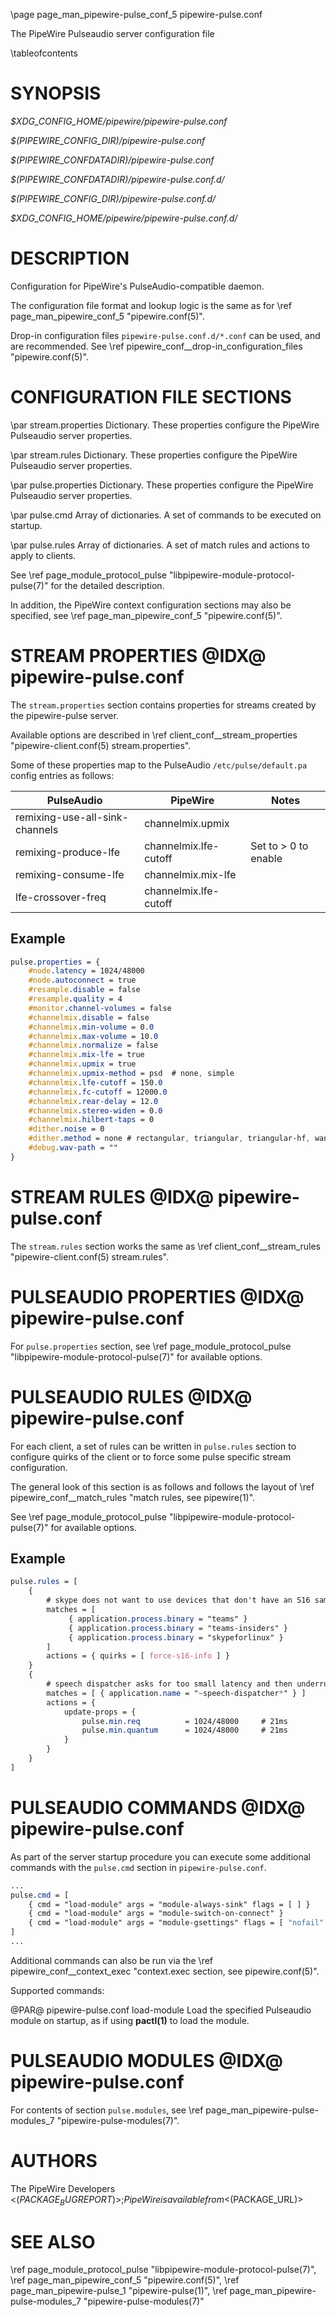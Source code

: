 \page page_man_pipewire-pulse_conf_5 pipewire-pulse.conf

The PipeWire Pulseaudio server configuration file

\tableofcontents

# SYNOPSIS

*$XDG_CONFIG_HOME/pipewire/pipewire-pulse.conf*

*$(PIPEWIRE_CONFIG_DIR)/pipewire-pulse.conf*

*$(PIPEWIRE_CONFDATADIR)/pipewire-pulse.conf*

*$(PIPEWIRE_CONFDATADIR)/pipewire-pulse.conf.d/*

*$(PIPEWIRE_CONFIG_DIR)/pipewire-pulse.conf.d/*

*$XDG_CONFIG_HOME/pipewire/pipewire-pulse.conf.d/*

# DESCRIPTION

Configuration for PipeWire's PulseAudio-compatible daemon.

The configuration file format and lookup logic is the same as for \ref page_man_pipewire_conf_5 "pipewire.conf(5)".

Drop-in configuration files `pipewire-pulse.conf.d/*.conf` can be used, and are recommended.
See \ref pipewire_conf__drop-in_configuration_files "pipewire.conf(5)".

# CONFIGURATION FILE SECTIONS

\par stream.properties
Dictionary. These properties configure the PipeWire Pulseaudio server
properties.

\par stream.rules
Dictionary. These properties configure the PipeWire Pulseaudio server
properties.

\par pulse.properties
Dictionary. These properties configure the PipeWire Pulseaudio server
properties.

\par pulse.cmd
Array of dictionaries. A set of commands to be executed on startup.

\par pulse.rules
Array of dictionaries. A set of match rules and actions to apply to
clients.

See \ref page_module_protocol_pulse "libpipewire-module-protocol-pulse(7)"
for the detailed description.

In addition, the PipeWire context configuration sections 
may also be specified, see \ref page_man_pipewire_conf_5 "pipewire.conf(5)".

# STREAM PROPERTIES  @IDX@ pipewire-pulse.conf

The `stream.properties` section contains properties for streams created
by the pipewire-pulse server.

Available options are described in
\ref client_conf__stream_properties "pipewire-client.conf(5) stream.properties".

Some of these properties map to the PulseAudio `/etc/pulse/default.pa` config entries as follows:

| PulseAudio                     | PipeWire              | Notes                |
| ------------------------------ | --------------------- | -------------------- |
| remixing-use-all-sink-channels | channelmix.upmix      |                      |
| remixing-produce-lfe           | channelmix.lfe-cutoff | Set to > 0 to enable |
| remixing-consume-lfe           | channelmix.mix-lfe    |                      |
| lfe-crossover-freq             | channelmix.lfe-cutoff |                      |

## Example

```css
pulse.properties = {
    #node.latency = 1024/48000
    #node.autoconnect = true
    #resample.disable = false
    #resample.quality = 4
    #monitor.channel-volumes = false
    #channelmix.disable = false
    #channelmix.min-volume = 0.0
    #channelmix.max-volume = 10.0
    #channelmix.normalize = false
    #channelmix.mix-lfe = true
    #channelmix.upmix = true
    #channelmix.upmix-method = psd  # none, simple
    #channelmix.lfe-cutoff = 150.0
    #channelmix.fc-cutoff = 12000.0
    #channelmix.rear-delay = 12.0
    #channelmix.stereo-widen = 0.0
    #channelmix.hilbert-taps = 0
    #dither.noise = 0
    #dither.method = none # rectangular, triangular, triangular-hf, wannamaker3, shaped5
    #debug.wav-path = ""
}
```

# STREAM RULES  @IDX@ pipewire-pulse.conf

The `stream.rules` section works the same as
\ref client_conf__stream_rules "pipewire-client.conf(5) stream.rules".

# PULSEAUDIO PROPERTIES  @IDX@ pipewire-pulse.conf

For `pulse.properties` section,
see \ref page_module_protocol_pulse "libpipewire-module-protocol-pulse(7)" 
for available options.

# PULSEAUDIO RULES  @IDX@ pipewire-pulse.conf

For each client, a set of rules can be written in `pulse.rules`
section to configure quirks of the client or to force some pulse
specific stream configuration.

The general look of this section is as follows and follows the layout of
\ref pipewire_conf__match_rules "match rules, see pipewire(1)".

See \ref page_module_protocol_pulse "libpipewire-module-protocol-pulse(7)" 
for available options.

## Example

```css
pulse.rules = [
    {
        # skype does not want to use devices that don't have an S16 sample format.
        matches = [
             { application.process.binary = "teams" }
             { application.process.binary = "teams-insiders" }
             { application.process.binary = "skypeforlinux" }
        ]
        actions = { quirks = [ force-s16-info ] }
    }
    {
        # speech dispatcher asks for too small latency and then underruns.
        matches = [ { application.name = "~speech-dispatcher*" } ]
        actions = {
            update-props = {
                pulse.min.req          = 1024/48000     # 21ms
                pulse.min.quantum      = 1024/48000     # 21ms
            }
        }
    }
]
```

# PULSEAUDIO COMMANDS  @IDX@ pipewire-pulse.conf

As part of the server startup procedure you can execute some
additional commands with the `pulse.cmd` section in
`pipewire-pulse.conf`.

```css
...
pulse.cmd = [
    { cmd = "load-module" args = "module-always-sink" flags = [ ] }
    { cmd = "load-module" args = "module-switch-on-connect" }
    { cmd = "load-module" args = "module-gsettings" flags = [ "nofail" ] }
]
...
```

Additional commands can also be run via the
\ref pipewire_conf__context_exec "context.exec section, see pipewire.conf(5)".

Supported commands:

@PAR@ pipewire-pulse.conf load-module
Load the specified Pulseaudio module on startup, as if using **pactl(1)**
to load the module.

# PULSEAUDIO MODULES  @IDX@ pipewire-pulse.conf

For contents of section `pulse.modules`,
see \ref page_man_pipewire-pulse-modules_7 "pipewire-pulse-modules(7)".

# AUTHORS

The PipeWire Developers <$(PACKAGE_BUGREPORT)>;
PipeWire is available from <$(PACKAGE_URL)>

# SEE ALSO

\ref page_module_protocol_pulse "libpipewire-module-protocol-pulse(7)",
\ref page_man_pipewire_conf_5 "pipewire.conf(5)",
\ref page_man_pipewire-pulse_1 "pipewire-pulse(1)",
\ref page_man_pipewire-pulse-modules_7 "pipewire-pulse-modules(7)"
